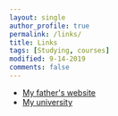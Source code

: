 ```yaml
---
layout: single
author_profile: true
permalink: /links/
title: Links
tags: [Studying, courses]
modified: 9-14-2019
comments: false
---
```



* [My father's website](http://www.hamedvahedi.com/fa)
* [My university](http://www.iust.ac.ir/)

